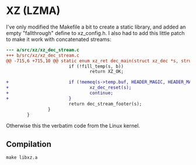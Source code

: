 XZ (LZMA)
=========

I've only modified the Makefile a bit to create a static library, and added an empty "fallthrough" define to xz_config.h.
I also had to add this little patch to make it work with concatenated streams:
```diff
--- a/src/xz/xz_dec_stream.c
+++ b/src/xz/xz_dec_stream.c
@@ -715,6 +715,10 @@ static enum xz_ret dec_main(struct xz_dec *s, struct xz_buf *b)
                        if (!fill_temp(s, b))
                                return XZ_OK;

+                       if (!memeq(s->temp.buf, HEADER_MAGIC, HEADER_MAGIC_SIZE)) {
+                               xz_dec_reset(s);
+                               continue;
+                       }
                        return dec_stream_footer(s);
                }
        }
```
Otherwise this the verbatim code from the Linux kernel.

Compilation
-----------

```
make libxz.a
```
